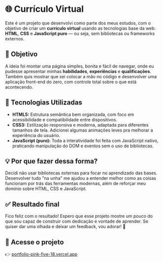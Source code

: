 # 🌐 Currículo Virtual

Este é um projeto que desenvolvi como parte dos meus estudos, com o objetivo de criar um **currículo virtual** usando as tecnologias base da web: **HTML**, **CSS** e **JavaScript puro** — ou seja, sem bibliotecas ou frameworks externos.

## 🎯 Objetivo

A ideia foi montar uma página simples, bonita e fácil de navegar, onde eu pudesse apresentar minhas **habilidades**, **experiências** e **qualificações**. Também quis mostrar que sei colocar a mão no código e desenvolver uma aplicação front-end do zero, com controle total sobre o que está acontecendo.


## 🧰 Tecnologias Utilizadas

- **HTML5:** Estrutura semântica bem organizada, com foco em acessibilidade e compatibilidade entre dispositivos.
- **CSS3:** Estilização responsiva e moderna, adaptada para diferentes tamanhos de tela. Adicionei algumas animações leves pra melhorar a experiência do usuário.
- **JavaScript (puro):** Toda a interatividade foi feita com JavaScript nativo, praticando manipulação do DOM e eventos sem o uso de bibliotecas.

## 💡 Por que fazer dessa forma?

Decidi não usar bibliotecas externas para focar no aprendizado das bases. Desenvolver tudo "na unha" me ajudou a entender melhor como as coisas funcionam por trás das ferramentas modernas, além de reforçar meu domínio sobre HTML, CSS e JavaScript.

## ✅ Resultado final

Fico feliz com o resultado! Espero que esse projeto mostre um pouco do que sou capaz de construir com dedicação e vontade de aprender. Se quiser dar uma olhada e deixar um feedback, vou adorar! 🙂

## 🔗 Acesse o projeto

👉 [portfolio-pink-five-18.vercel.app](https://portfolio-pink-five-18.vercel.app/)


